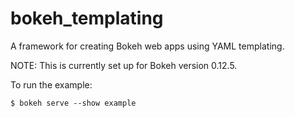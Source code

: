 # bokeh_templating
A framework for creating Bokeh web apps using YAML templating.

NOTE: This is currently set up for Bokeh version 0.12.5.

To run the example:

    $ bokeh serve --show example
